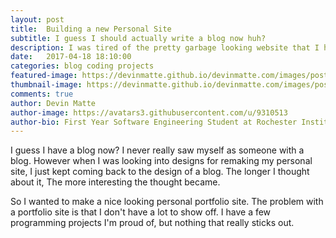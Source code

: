 ```yaml
---
layout: post
title:  Building a new Personal Site
subtitle: I guess I should actually write a blog now huh?
description: I was tired of the pretty garbage looking website that I had for a long time and I decided I wanted a new one. I also wanted to see if it would be worth setting up a blog. So here we go!
date:   2017-04-18 18:10:00
categories: blog coding projects
featured-image: https://devinmatte.github.io/devinmatte.com/images/posts/2017-04-18-building-a-personal-blog-portfolio.jpg
thumbnail-image: https://devinmatte.github.io/devinmatte.com/images/posts/2017-04-18-building-a-personal-blog-portfolio.jpg
comments: true
author: Devin Matte
author-image: https://avatars3.githubusercontent.com/u/9310513
author-bio: First Year Software Engineering Student at Rochester Institute of Technology
---
```


I guess I have a blog now?
I never really saw myself as someone with a blog. However when I was looking into designs for remaking my personal site, I just kept coming back to the design of a blog.
The longer I thought about it, The more interesting the thought became.

So I wanted to make a nice looking personal portfolio site. The problem with a portfolio site is that I don't have a lot to show off. I have a few programming projects I'm proud of, but nothing that really sticks out.
